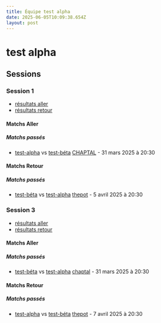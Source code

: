 ```yaml
---
title: Équipe test alpha
date: 2025-06-05T10:09:38.654Z
layout: post
---
```


# test alpha

## Sessions

### Session 1
- [résultats aller ](/scores/session-1/groupe-1/aller/)
- [résultats retour](/scores/session-1/groupe-1/retour/)

#### Matchs Aller

##### Matchs passés

- [test-alpha](source/teams/test-alpha) vs [test-béta](source/teams/test-béta) [CHAPTAL](/stades/CHAPTAL) - 31 mars 2025 à 20:30

#### Matchs Retour

##### Matchs passés

- [test-béta](source/teams/test-béta) vs [test-alpha](source/teams/test-alpha) [thepot](/stades/thepot) - 5 avril 2025 à 20:30

### Session 3
- [résultats aller ](/scores/session-3/groupe-1/aller/)
- [résultats retour](/scores/session-3/groupe-1/retour/)

#### Matchs Aller

##### Matchs passés

- [test-béta](source/teams/test-béta) vs [test-alpha](source/teams/test-alpha) [chaptal](/stades/chaptal) - 31 mars 2025 à 20:30

#### Matchs Retour

##### Matchs passés

- [test-alpha](source/teams/test-alpha) vs [test-béta](source/teams/test-béta) [thepot](/stades/thepot) - 7 avril 2025 à 20:30

